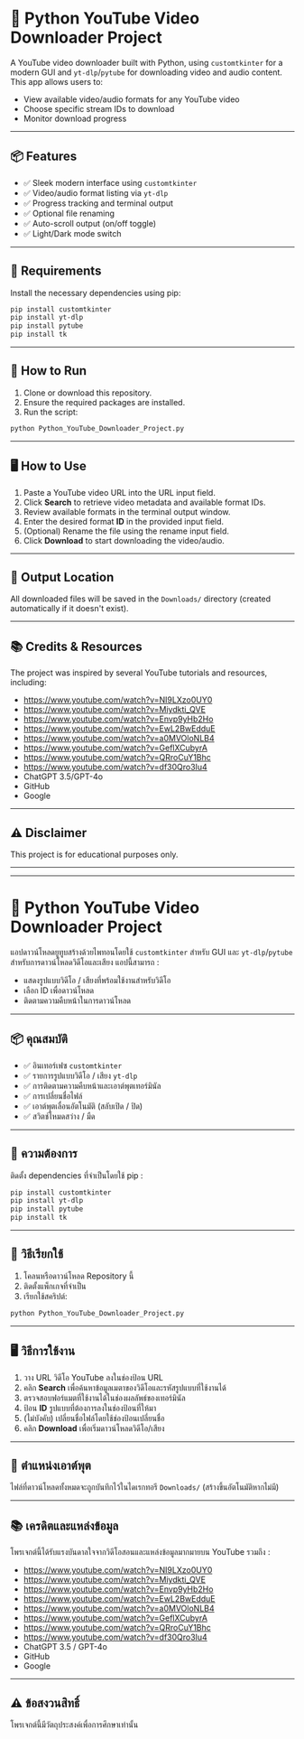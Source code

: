 # 🎥 Python YouTube Video Downloader Project

A YouTube video downloader built with Python, using `customtkinter` for a modern GUI and `yt-dlp`/`pytube` for downloading video and audio content. This app allows users to:

- View available video/audio formats for any YouTube video
- Choose specific stream IDs to download
- Monitor download progress

---

## 📦 Features

- ✅ Sleek modern interface using `customtkinter`
- ✅ Video/audio format listing via `yt-dlp`
- ✅ Progress tracking and terminal output
- ✅ Optional file renaming
- ✅ Auto-scroll output (on/off toggle)
- ✅ Light/Dark mode switch

---

## 🔧 Requirements

Install the necessary dependencies using pip:

```bash
pip install customtkinter
pip install yt-dlp
pip install pytube
pip install tk
````

---

## 🚀 How to Run

1. Clone or download this repository.
2. Ensure the required packages are installed.
3. Run the script:

```bash
python Python_YouTube_Downloader_Project.py
```

---

## 🖥️ How to Use

1. Paste a YouTube video URL into the URL input field.
2. Click **Search** to retrieve video metadata and available format IDs.
3. Review available formats in the terminal output window.
4. Enter the desired format **ID** in the provided input field.
5. (Optional) Rename the file using the rename input field.
6. Click **Download** to start downloading the video/audio.

---

## 📁 Output Location

All downloaded files will be saved in the `Downloads/` directory (created automatically if it doesn't exist).

---

## 📚 Credits & Resources

The project was inspired by several YouTube tutorials and resources, including:

* https://www.youtube.com/watch?v=NI9LXzo0UY0
* https://www.youtube.com/watch?v=Miydkti_QVE
* https://www.youtube.com/watch?v=Envp9yHb2Ho
* https://www.youtube.com/watch?v=EwL2BwEdduE
* https://www.youtube.com/watch?v=a0MVOloNLB4
* https://www.youtube.com/watch?v=GeflXCubyrA
* https://www.youtube.com/watch?v=QRroCuY1Bhc
* https://www.youtube.com/watch?v=df30Qro3Iu4
* ChatGPT 3.5/GPT-4o
* GitHub
* Google

---

## ⚠️ Disclaimer

This project is for educational purposes only.

---
---

# 🎥 Python YouTube Video Downloader Project

แอปดาวน์โหลดยูทูบสร้างด้วยไพทอนโดยใช้ `customtkinter` สำหรับ GUI และ `yt-dlp`/`pytube` สำหรับการดาวน์โหลดวิดีโอและเสียง แอปนี้สามารถ :

- แสดงรูปแบบวิดีโอ / เสียงที่พร้อมใช้งานสำหรับวิดีโอ
- เลือก ID เพื่อดาวน์โหลด
- ติดตามความคืบหน้าในการดาวน์โหลด

---

## 📦 คุณสมบัติ

- ✅ อินเทอร์เฟซ `customtkinter`
- ✅ รายการรูปแบบวิดีโอ / เสียง `yt-dlp`
- ✅ การติดตามความคืบหน้าและเอาต์พุตเทอร์มินัล
- ✅ การเปลี่ยนชื่อไฟล์
- ✅ เอาต์พุตเลื่อนอัตโนมัติ (สลับเปิด / ปิด)
- ✅ สวิตช์โหมดสว่าง / มืด

---

## 🔧 ความต้องการ

ติดตั้ง dependencies ที่จำเป็นโดยใช้ pip :

```bash
pip install customtkinter
pip install yt-dlp
pip install pytube
pip install tk
````

---

## 🚀 วิธีเรียกใช้

1. โคลนหรือดาวน์โหลด Repository นี้
2. ติดตั้งแพ็กเกจที่จำเป็น
3. เรียกใช้สคริปต์:

```bash
python Python_YouTube_Downloader_Project.py
```

---

## 🖥️ วิธีการใช้งาน

1. วาง URL วิดีโอ YouTube ลงในช่องป้อน URL
2. คลิก **Search** เพื่อค้นหาข้อมูลเมตาของวิดีโอและรหัสรูปแบบที่ใช้งานได้
3. ตรวจสอบฟอร์แมตที่ใช้งานได้ในช่องผลลัพธ์ของเทอร์มินัล
4. ป้อน **ID** รูปแบบที่ต้องการลงในช่องป้อนที่ให้มา
5. (ไม่บังคับ) เปลี่ยนชื่อไฟล์โดยใช้ช่องป้อนเปลี่ยนชื่อ
6. คลิก **Download** เพื่อเริ่มดาวน์โหลดวิดีโอ/เสียง

---

## 📁 ตำแหน่งเอาต์พุต

ไฟล์ที่ดาวน์โหลดทั้งหมดจะถูกบันทึกไว้ในไดเรกทอรี `Downloads/` (สร้างขึ้นอัตโนมัติหากไม่มี)

---

## 📚 เครดิตและแหล่งข้อมูล

โพรเจกต์นี้ได้รับแรงบันดาลใจจากวิดีโอสอนและแหล่งข้อมูลมากมายบน YouTube รวมถึง :

* https://www.youtube.com/watch?v=NI9LXzo0UY0
* https://www.youtube.com/watch?v=Miydkti_QVE
* https://www.youtube.com/watch?v=Envp9yHb2Ho
* https://www.youtube.com/watch?v=EwL2BwEdduE
* https://www.youtube.com/watch?v=a0MVOloNLB4
* https://www.youtube.com/watch?v=GeflXCubyrA
* https://www.youtube.com/watch?v=QRroCuY1Bhc
* https://www.youtube.com/watch?v=df30Qro3Iu4
* ChatGPT 3.5 / GPT-4o
* GitHub
* Google

---

## ⚠️ ข้อสงวนสิทธิ์

โพรเจกต์นี้มีวัตถุประสงค์เพื่อการศึกษาเท่านั้น
